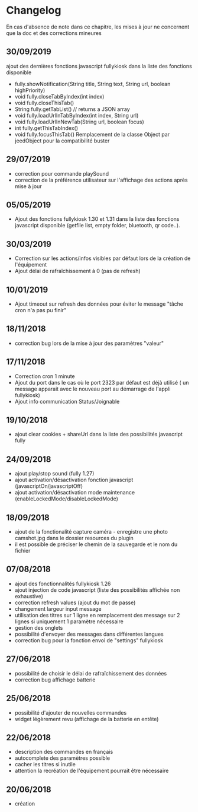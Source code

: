 # Changelog

En cas d'absence de note dans ce chapitre, les mises à jour ne concernent que la doc et des corrections mineures

## 30/09/2019
ajout des dernières fonctions javascript fullykiosk dans la liste des fonctions disponible 
- fully.showNotification(String title, String text, String url, boolean highPriority)
- void fully.closeTabByIndex(int index)
- void fully.closeThisTab()
- String fully.getTabList() // returns a JSON array
- void fully.loadUrlInTabByIndex(int index, String url)
- void fully.loadUrlInNewTab(String url, boolean focus)
- int fully.getThisTabIndex()
- void fully.focusThisTab()
Remplacement de la classe Object par jeedObject pour la compatibilité buster

## 29/07/2019
- correction pour commande playSound
- correction de la préférence utilisateur sur l'affichage des actions après mise à jour

## 05/05/2019
- Ajout des fonctions fullykiosk 1.30 et 1.31 dans la liste des fonctions javascript disponible (getfile list, empty folder, bluetooth, qr code..). 

## 30/03/2019
- Correction sur les actions/infos visibles par défaut lors de la création de l'équipement
- Ajout délai de rafraîchissement à 0 (pas de refresh)

## 10/01/2019
- Ajout timeout sur refresh des données pour éviter le message "tâche cron n'a pas pu finir"

## 18/11/2018
- correction bug lors de la mise à jour des paramètres "valeur"

## 17/11/2018
- Correction cron 1 minute
- Ajout du port dans le cas où le port 2323 par défaut est déjà utilisé ( un message apparait avec le nouveau port au démarrage de l'appli fullykiosk)
- Ajout info communication Status/Joignable

## 19/10/2018
- ajout clear cookies + shareUrl dans la liste des possibilités javascript fully

## 24/09/2018
- ajout play/stop sound (fully 1.27)
- ajout activation/désactivation fonction javascript (javascriptOn/javascriptOff)
- ajout activation/désactivation mode maintenance (enableLockedMode/disableLockedMode)

## 18/09/2018
- ajout de la fonctionalité capture caméra - enregistre une photo camshot.jpg dans le dossier resources du plugin 
- il est possible de préciser le chemin de la sauvegarde et le nom du fichier

## 07/08/2018
- ajout des fonctionnalités fullykiosk 1.26
- ajout injection de code javascript (liste des possibilités affichée non exhaustive)
- correction refresh values (ajout du mot de passe)
- changement largeur input message
- utilisation des titres sur 1 ligne en remplacement des message sur 2 lignes si uniquement 1 paramètre nécessaire
- gestion des onglets
- possibilité d'envoyer des messages dans différentes langues
- correction bug pour la fonction envoi de "settings" fullykiosk

## 27/06/2018
- possibilité de choisir le délai de rafraîchissement des données 
- correction bug affichage batterie

## 25/06/2018
- possibilité d'ajouter de nouvelles commandes 
- widget légèrement revu (affichage de la batterie en entête)

## 22/06/2018
- description des commandes en français
- autocomplete des paramètres possible 
- cacher les titres si inutile
- attention la recréation de l'équipement pourrait être nécessaire


## 20/06/2018
- création
